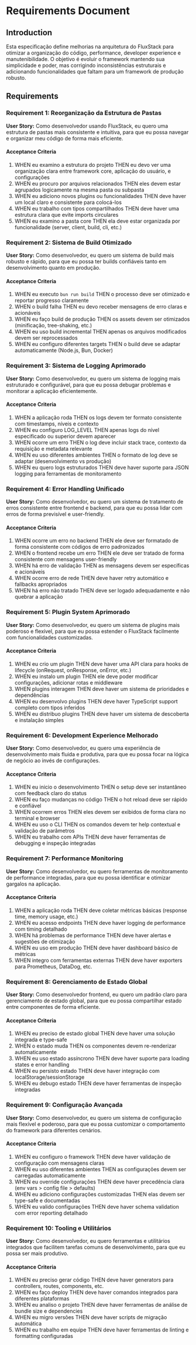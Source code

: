 # Requirements Document

## Introduction

Esta especificação define melhorias na arquitetura do FluxStack para otimizar a organização do código, performance, developer experience e manutenibilidade. O objetivo é evoluir o framework mantendo sua simplicidade e poder, mas corrigindo inconsistências estruturais e adicionando funcionalidades que faltam para um framework de produção robusto.

## Requirements

### Requirement 1: Reorganização da Estrutura de Pastas

**User Story:** Como desenvolvedor usando FluxStack, eu quero uma estrutura de pastas mais consistente e intuitiva, para que eu possa navegar e organizar meu código de forma mais eficiente.

#### Acceptance Criteria

1. WHEN eu examino a estrutura do projeto THEN eu devo ver uma organização clara entre framework core, aplicação do usuário, e configurações
2. WHEN eu procuro por arquivos relacionados THEN eles devem estar agrupados logicamente na mesma pasta ou subpasta
3. WHEN eu adiciono novos plugins ou funcionalidades THEN deve haver um local claro e consistente para colocá-los
4. WHEN eu trabalho com tipos compartilhados THEN deve haver uma estrutura clara que evite imports circulares
5. WHEN eu examino a pasta core THEN ela deve estar organizada por funcionalidade (server, client, build, cli, etc.)

### Requirement 2: Sistema de Build Otimizado

**User Story:** Como desenvolvedor, eu quero um sistema de build mais robusto e rápido, para que eu possa ter builds confiáveis tanto em desenvolvimento quanto em produção.

#### Acceptance Criteria

1. WHEN eu executo `bun run build` THEN o processo deve ser otimizado e reportar progresso claramente
2. WHEN o build falha THEN eu devo receber mensagens de erro claras e acionáveis
3. WHEN eu faço build de produção THEN os assets devem ser otimizados (minificação, tree-shaking, etc.)
4. WHEN eu uso build incremental THEN apenas os arquivos modificados devem ser reprocessados
5. WHEN eu configuro diferentes targets THEN o build deve se adaptar automaticamente (Node.js, Bun, Docker)

### Requirement 3: Sistema de Logging Aprimorado

**User Story:** Como desenvolvedor, eu quero um sistema de logging mais estruturado e configurável, para que eu possa debugar problemas e monitorar a aplicação eficientemente.

#### Acceptance Criteria

1. WHEN a aplicação roda THEN os logs devem ter formato consistente com timestamps, níveis e contexto
2. WHEN eu configuro LOG_LEVEL THEN apenas logs do nível especificado ou superior devem aparecer
3. WHEN ocorre um erro THEN o log deve incluir stack trace, contexto da requisição e metadata relevante
4. WHEN eu uso diferentes ambientes THEN o formato de log deve se adaptar (desenvolvimento vs produção)
5. WHEN eu quero logs estruturados THEN deve haver suporte para JSON logging para ferramentas de monitoramento

### Requirement 4: Error Handling Unificado

**User Story:** Como desenvolvedor, eu quero um sistema de tratamento de erros consistente entre frontend e backend, para que eu possa lidar com erros de forma previsível e user-friendly.

#### Acceptance Criteria

1. WHEN ocorre um erro no backend THEN ele deve ser formatado de forma consistente com códigos de erro padronizados
2. WHEN o frontend recebe um erro THEN ele deve ser tratado de forma consistente com mensagens user-friendly
3. WHEN há erro de validação THEN as mensagens devem ser específicas e acionáveis
4. WHEN ocorre erro de rede THEN deve haver retry automático e fallbacks apropriados
5. WHEN há erro não tratado THEN deve ser logado adequadamente e não quebrar a aplicação

### Requirement 5: Plugin System Aprimorado

**User Story:** Como desenvolvedor, eu quero um sistema de plugins mais poderoso e flexível, para que eu possa estender o FluxStack facilmente com funcionalidades customizadas.

#### Acceptance Criteria

1. WHEN eu crio um plugin THEN deve haver uma API clara para hooks de lifecycle (onRequest, onResponse, onError, etc.)
2. WHEN eu instalo um plugin THEN ele deve poder modificar configurações, adicionar rotas e middleware
3. WHEN plugins interagem THEN deve haver um sistema de prioridades e dependências
4. WHEN eu desenvolvo plugins THEN deve haver TypeScript support completo com tipos inferidos
5. WHEN eu distribuo plugins THEN deve haver um sistema de descoberta e instalação simples

### Requirement 6: Development Experience Melhorado

**User Story:** Como desenvolvedor, eu quero uma experiência de desenvolvimento mais fluida e produtiva, para que eu possa focar na lógica de negócio ao invés de configurações.

#### Acceptance Criteria

1. WHEN eu inicio o desenvolvimento THEN o setup deve ser instantâneo com feedback claro do status
2. WHEN eu faço mudanças no código THEN o hot reload deve ser rápido e confiável
3. WHEN ocorrem erros THEN eles devem ser exibidos de forma clara no terminal e browser
4. WHEN eu uso o CLI THEN os comandos devem ter help contextual e validação de parâmetros
5. WHEN eu trabalho com APIs THEN deve haver ferramentas de debugging e inspeção integradas

### Requirement 7: Performance Monitoring

**User Story:** Como desenvolvedor, eu quero ferramentas de monitoramento de performance integradas, para que eu possa identificar e otimizar gargalos na aplicação.

#### Acceptance Criteria

1. WHEN a aplicação roda THEN deve coletar métricas básicas (response time, memory usage, etc.)
2. WHEN eu acesso endpoints THEN deve haver logging de performance com timing detalhado
3. WHEN há problemas de performance THEN deve haver alertas e sugestões de otimização
4. WHEN eu uso em produção THEN deve haver dashboard básico de métricas
5. WHEN integro com ferramentas externas THEN deve haver exporters para Prometheus, DataDog, etc.

### Requirement 8: Gerenciamento de Estado Global

**User Story:** Como desenvolvedor frontend, eu quero um padrão claro para gerenciamento de estado global, para que eu possa compartilhar estado entre componentes de forma eficiente.

#### Acceptance Criteria

1. WHEN eu preciso de estado global THEN deve haver uma solução integrada e type-safe
2. WHEN o estado muda THEN os componentes devem re-renderizar automaticamente
3. WHEN eu uso estado assíncrono THEN deve haver suporte para loading states e error handling
4. WHEN eu persisto estado THEN deve haver integração com localStorage/sessionStorage
5. WHEN eu debugo estado THEN deve haver ferramentas de inspeção integradas

### Requirement 9: Configuração Avançada

**User Story:** Como desenvolvedor, eu quero um sistema de configuração mais flexível e poderoso, para que eu possa customizar o comportamento do framework para diferentes cenários.

#### Acceptance Criteria

1. WHEN eu configuro o framework THEN deve haver validação de configuração com mensagens claras
2. WHEN eu uso diferentes ambientes THEN as configurações devem ser carregadas automaticamente
3. WHEN eu override configurações THEN deve haver precedência clara (env vars > config file > defaults)
4. WHEN eu adiciono configurações customizadas THEN elas devem ser type-safe e documentadas
5. WHEN eu valido configurações THEN deve haver schema validation com error reporting detalhado

### Requirement 10: Tooling e Utilitários

**User Story:** Como desenvolvedor, eu quero ferramentas e utilitários integrados que facilitem tarefas comuns de desenvolvimento, para que eu possa ser mais produtivo.

#### Acceptance Criteria

1. WHEN eu preciso gerar código THEN deve haver generators para controllers, routes, components, etc.
2. WHEN eu faço deploy THEN deve haver comandos integrados para diferentes plataformas
3. WHEN eu analiso o projeto THEN deve haver ferramentas de análise de bundle size e dependencies
4. WHEN eu migro versões THEN deve haver scripts de migração automática
5. WHEN eu trabalho em equipe THEN deve haver ferramentas de linting e formatting configuradas